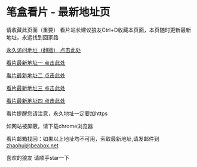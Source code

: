 # 笔盒看片 - 最新地址页

请收藏此页面（重要）
看片站长建议狼友Ctrl+D收藏本页面，本页随时更新最新地址，永远找到回家路

[永久访问地址（翻牆） 点击此处](https://beabox.net/)

[看片最新地址一 点击此处](https://2t6u4y9n7n2.shop)

[看片最新地址二 点击此处](https://2q9i4x4s3i7.shop)

[看片最新地址三 点击此处](https://2k7k3r4z3e3.shop)

[看片最新地址四 点击此处](https://2u2y6y9a1q0.shop)

看片提醒您请注意，永久地址一定要加https

如网站被屏蔽，请下载chrome浏览器

看片邮箱找回：如果以上地址均不可用，索取最新地址,请发邮件到 zhaohui@beabox.net

喜欢的狼友 请顺手star一下
